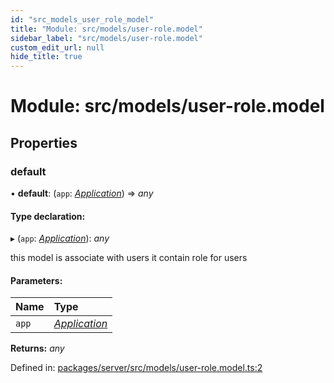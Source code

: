 ```yaml
---
id: "src_models_user_role_model"
title: "Module: src/models/user-role.model"
sidebar_label: "src/models/user-role.model"
custom_edit_url: null
hide_title: true
---
```


# Module: src/models/user-role.model

## Properties

### default

• **default**: (`app`: [*Application*](src_declarations.md#application)) => *any*

#### Type declaration:

▸ (`app`: [*Application*](src_declarations.md#application)): *any*

this model is associate with users
it contain role for users

#### Parameters:

Name | Type |
:------ | :------ |
`app` | [*Application*](src_declarations.md#application) |

**Returns:** *any*

Defined in: [packages/server/src/models/user-role.model.ts:2](https://github.com/xr3ngine/xr3ngine/blob/66a84a950/packages/server/src/models/user-role.model.ts#L2)
